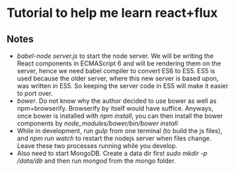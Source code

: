 # Tutorial to help me learn react+flux

## Notes
- *babel-node server.js* to start the node server. We will be writing the React components in ECMAScript 6 and will be rendering them on the server, hence we need babel compiler to convert ES6 to ES5. ES5 is used because the older server, where this new server is based upon, was written in ES5. So keeping the server code in ES5 will make it easier to port over.
- *bower*. Do not know why the author decided to use bower as well as npm+browserify. Browserify by itself would have suffice. Anyways, once bower is installed with *npm install*, you can then install the bower components by *node_modules/bower/bin/bower install*
- While in development, run *gulp* from one terminal (to build the js files), and *npm run watch* to restart the nodejs server when files change. Leave these two processes running while you develop.
- Also need to start MongoDB. Create a data dir first *sudo mkdir -p /data/db* and then run *mongod* from the mongo folder.
